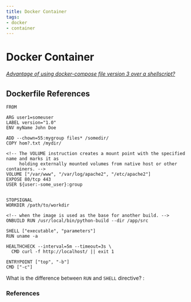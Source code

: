 ```yaml
---
title: Docker Container
tags:
- docker
- container
---
```


# Docker Container

<TagLinks />


###### [Advantage of using docker-compose file version 3 over a shellscript?](https://stackoverflow.com/questions/45175126/advantage-of-using-docker-compose-file-version-3-over-a-shellscript)


<Procons>
  <template v-slot:pro>
    <h3>docker compose</h3>
    <ol>
      <li>Multiple inherited YAML files</li>
      <li>Automatically handles clearnup</li>
      <li>Redability, write less code</li>
    </ol>
  </template>

  <template v-slot:con>
    <h3>Shell script</h3>
    <ol>
      <li>Able to use shell magic</li>
    </ol>

  </template>
</Procons>

## Dockerfile References

```docker
FROM

ARG user1=someuser
LABEL version="1.0"
ENV myName John Doe

ADD --chown=55:mygroup files* /somedir/
COPY hom?.txt /mydir/

<!-- The VOLUME instruction creates a mount point with the specified name and marks it as
     holding externally mounted volumes from native host or other containers. -->
VOLUME ["/var/www", "/var/log/apache2", "/etc/apache2"]
EXPOSE 80/tcp 443
USER ${user:-some_user}:group


STOPSIGNAL
WORKDIR /path/to/workdir

<!-- when the image is used as the base for another build. -->
ONBUILD RUN /usr/local/bin/python-build --dir /app/src

SHELL ["executable", "parameters"]
RUN uname -a

HEALTHCHECK --interval=5m --timeout=3s \
  CMD curl -f http://localhost/ || exit 1

ENTRYPOINT ["top", "-b"]
CMD ["-c"]
```

What is the difference between `RUN` and `SHELL` directive?
:   

### References



<Footer />
